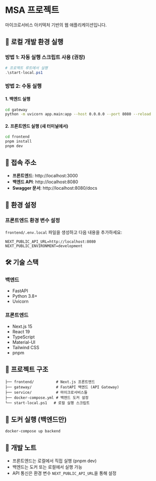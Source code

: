 # MSA 프로젝트

마이크로서비스 아키텍처 기반의 웹 애플리케이션입니다.

## 🚀 로컬 개발 환경 실행

### 방법 1: 자동 실행 스크립트 사용 (권장)

```powershell
# 프로젝트 루트에서 실행
.\start-local.ps1
```

### 방법 2: 수동 실행

#### 1. 백엔드 실행
```bash
cd gateway
python -m uvicorn app.main:app --host 0.0.0.0 --port 8080 --reload
```

#### 2. 프론트엔드 실행 (새 터미널에서)
```bash
cd frontend
pnpm install
pnpm dev
```

## 📱 접속 주소

- **프론트엔드**: http://localhost:3000
- **백엔드 API**: http://localhost:8080
- **Swagger 문서**: http://localhost:8080/docs

## 🔧 환경 설정

### 프론트엔드 환경 변수 설정

`frontend/.env.local` 파일을 생성하고 다음 내용을 추가하세요:

```env
NEXT_PUBLIC_API_URL=http://localhost:8080
NEXT_PUBLIC_ENVIRONMENT=development
```

## 🛠️ 기술 스택

### 백엔드
- FastAPI
- Python 3.8+
- Uvicorn

### 프론트엔드
- Next.js 15
- React 19
- TypeScript
- Material-UI
- Tailwind CSS
- pnpm

## 📁 프로젝트 구조

```
├── frontend/          # Next.js 프론트엔드
├── gateway/           # FastAPI 백엔드 (API Gateway)
├── service/           # 마이크로서비스들
├── docker-compose.yml # 백엔드 도커 설정
└── start-local.ps1   # 로컬 실행 스크립트
```

## 🐳 도커 실행 (백엔드만)

```bash
docker-compose up backend
```

## 📝 개발 노트

- 프론트엔드는 로컬에서 직접 실행 (pnpm dev)
- 백엔드는 도커 또는 로컬에서 실행 가능
- API 통신은 환경 변수 `NEXT_PUBLIC_API_URL`을 통해 설정 